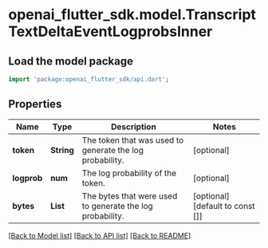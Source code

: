 # openai_flutter_sdk.model.TranscriptTextDeltaEventLogprobsInner

## Load the model package
```dart
import 'package:openai_flutter_sdk/api.dart';
```

## Properties
Name | Type | Description | Notes
------------ | ------------- | ------------- | -------------
**token** | **String** | The token that was used to generate the log probability.  | [optional] 
**logprob** | **num** | The log probability of the token.  | [optional] 
**bytes** | **List<int>** | The bytes that were used to generate the log probability.  | [optional] [default to const []]

[[Back to Model list]](../README.md#documentation-for-models) [[Back to API list]](../README.md#documentation-for-api-endpoints) [[Back to README]](../README.md)


